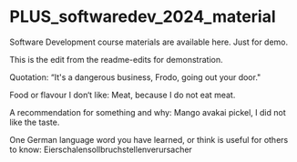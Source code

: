# PLUS_softwaredev_2024_material
Software Development course materials are available here.
Just for demo.

This is the edit from the readme-edits for demonstration.



Quotation: “It's a dangerous business, Frodo, going out your door."

Food or flavour I don‘t like: Meat, because I do not eat meat.

A recommendation for something and why: Mango avakai pickel, I did not like the taste.

One German language word you have learned, or think is useful for others to know: Eierschalensollbruchstellenverursacher
